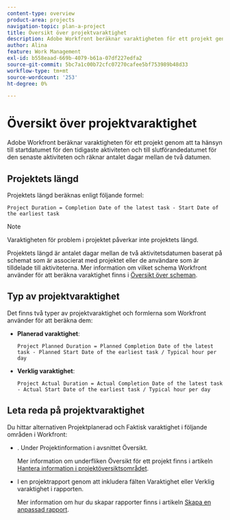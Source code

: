 ```yaml
---
content-type: overview
product-area: projects
navigation-topic: plan-a-project
title: Översikt över projektvaraktighet
description: Adobe Workfront beräknar varaktigheten för ett projekt genom att ta hänsyn till startdatumet för den tidigaste aktiviteten och till slutförandedatumet för den senaste aktiviteten och räknar antalet dagar mellan de två datumen.
author: Alina
feature: Work Management
exl-id: b558eaad-669b-4079-b61a-07df227edfa2
source-git-commit: 5bc7a1c00b72cfc07270cafee5bf753989b48d33
workflow-type: tm+mt
source-wordcount: '253'
ht-degree: 0%

---
```


# Översikt över projektvaraktighet

Adobe Workfront beräknar varaktigheten för ett projekt genom att ta hänsyn till startdatumet för den tidigaste aktiviteten och till slutförandedatumet för den senaste aktiviteten och räknar antalet dagar mellan de två datumen.

## Projektets längd

Projektets längd beräknas enligt följande formel:

```
Project Duration = Completion Date of the latest task - Start Date of the earliest task
```

>[!NOTE]
>
>Varaktigheten för problem i projektet påverkar inte projektets längd.

Projektets längd är antalet dagar mellan de två aktivitetsdatumen baserat på schemat som är associerat med projektet eller de användare som är tilldelade till aktiviteterna. Mer information om vilket schema Workfront använder för att beräkna varaktighet finns i [Översikt över scheman](../../../administration-and-setup/set-up-workfront/configure-timesheets-schedules/schedules-overview.md).

## Typ av projektvaraktighet

Det finns två typer av projektvaraktighet och formlerna som Workfront använder för att beräkna dem:

<!--
<p data-mc-conditions="QuicksilverOrClassic.Draft mode">(NOTE: Check these formulas? Should they be divided by the hours per day?!) </p>
-->

* **Planerad varaktighet**: 

  ```
  Project Planned Duration = Planned Completion Date of the latest task - Planned Start Date of the earliest task / Typical hour per day
  ```

* **Verklig varaktighet**: 

  ```
  Project Actual Duration = Actual Completion Date of the latest task - Actual Start Date of the earliest task / Typical hour per day
  ```

## Leta reda på projektvaraktighet

Du hittar alternativen Projektplanerad och Faktisk varaktighet i följande områden i Workfront:

* . Under Projektinformation i avsnittet Översikt.

  Mer information om underfliken Översikt för ett projekt finns i artikeln [Hantera information i projektöversiktsområdet](../../../manage-work/projects/manage-projects/understand-project-overview-area.md).

* I en projektrapport genom att inkludera fälten Varaktighet eller Verklig varaktighet i rapporten.

  Mer information om hur du skapar rapporter finns i artikeln [Skapa en anpassad rapport](../../../reports-and-dashboards/reports/creating-and-managing-reports/create-custom-report.md).
